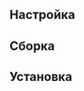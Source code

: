 <pkg :name="'dosfstools'" instsize showsbu2></pkg>

## Настройка

<package-script :package="'dosfstools'" :type="'configure'"></package-script>

## Сборка

<package-script :package="'dosfstools'" :type="'build'"></package-script>

## Установка

<package-script :package="'dosfstools'" :type="'install'"></package-script>


